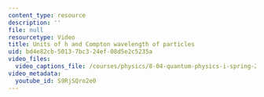 ```yaml
---
content_type: resource
description: ''
file: null
resourcetype: Video
title: Units of h and Compton wavelength of particles
uid: bd4e82cb-5013-7bc3-24ef-08d5e2c5235a
video_files:
  video_captions_file: /courses/physics/8-04-quantum-physics-i-spring-2016/video-lectures/part-1/units-of-h-and-compton-wavelength-of-particles/S9RjSQro2e0.vtt
video_metadata:
  youtube_id: S9RjSQro2e0
---
```

